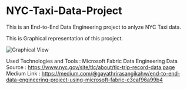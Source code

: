 # NYC-Taxi-Data-Project
This is an End-to-End Data Engineering project to anlyze NYC Taxi data.

This is Graphical representation of this prooject.

![Graphical View](https://github.com/user-attachments/assets/800016ac-a889-45d2-a529-be695852f10d)

Used Technologies and Tools : Microsoft Fabric Data Engineering
Data Source : https://www.nyc.gov/site/tlc/about/tlc-trip-record-data.page 
Medium Link : https://medium.com/@gayathrirasangikahw/end-to-end-data-engineering-project-using-microsoft-fabric-c3caf96a99b4 
